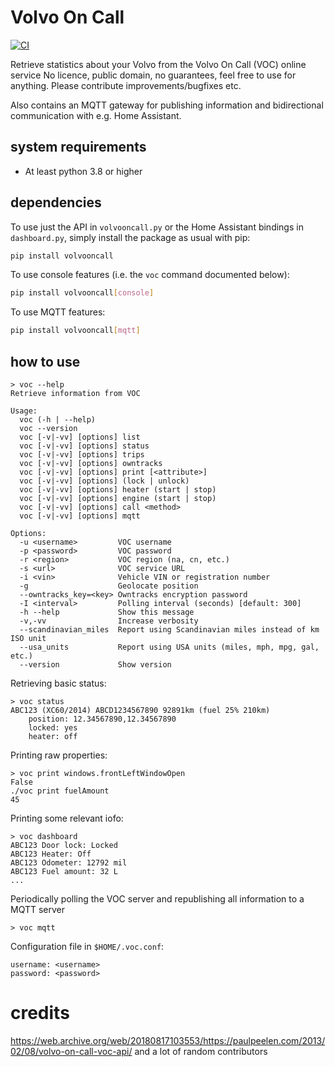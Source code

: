 # Volvo On Call

[![CI](https://github.com/molobrakos/volvooncall/actions/workflows/ci.yml/badge.svg)](https://github.com/molobrakos/volvooncall/actions/workflows/ci.yml)

Retrieve statistics about your Volvo from the Volvo On Call (VOC) online service
No licence, public domain, no guarantees, feel free to use for anything. Please contribute improvements/bugfixes etc.

Also contains an MQTT gateway for publishing information and bidirectional communication with e.g. Home Assistant.

## system requirements

 - At least python 3.8 or higher

## dependencies

To use just the API in `volvooncall.py` or the Home Assistant bindings in `dashboard.py`, simply install the package as
usual with pip:

```sh
pip install volvooncall
```

To use console features (i.e. the `voc` command documented below):

```sh
pip install volvooncall[console]
```

To use MQTT features:

```sh
pip install volvooncall[mqtt]
```
 
## how to use

```
> voc --help
Retrieve information from VOC

Usage:
  voc (-h | --help)
  voc --version
  voc [-v|-vv] [options] list
  voc [-v|-vv] [options] status
  voc [-v|-vv] [options] trips
  voc [-v|-vv] [options] owntracks
  voc [-v|-vv] [options] print [<attribute>]
  voc [-v|-vv] [options] (lock | unlock)
  voc [-v|-vv] [options] heater (start | stop)
  voc [-v|-vv] [options] engine (start | stop)
  voc [-v|-vv] [options] call <method>
  voc [-v|-vv] [options] mqtt

Options:
  -u <username>         VOC username
  -p <password>         VOC password
  -r <region>           VOC region (na, cn, etc.)
  -s <url>              VOC service URL
  -i <vin>              Vehicle VIN or registration number
  -g                    Geolocate position
  --owntracks_key=<key> Owntracks encryption password
  -I <interval>         Polling interval (seconds) [default: 300]
  -h --help             Show this message
  -v,-vv                Increase verbosity
  --scandinavian_miles  Report using Scandinavian miles instead of km ISO unit
  --usa_units           Report using USA units (miles, mph, mpg, gal, etc.)
  --version             Show version
```

Retrieving basic status:
```
> voc status
ABC123 (XC60/2014) ABCD1234567890 92891km (fuel 25% 210km)
    position: 12.34567890,12.34567890
    locked: yes
    heater: off
```

Printing raw properties:
```
> voc print windows.frontLeftWindowOpen
False
./voc print fuelAmount
45
```

Printing some relevant iofo:
```
> voc dashboard
ABC123 Door lock: Locked
ABC123 Heater: Off
ABC123 Odometer: 12792 mil
ABC123 Fuel amount: 32 L
...
```
Periodically polling the VOC server and republishing all information to a MQTT server
```
> voc mqtt
```

Configuration file in `$HOME/.voc.conf`:
```
username: <username>
password: <password>
```

# credits

https://web.archive.org/web/20180817103553/https://paulpeelen.com/2013/02/08/volvo-on-call-voc-api/ and a lot of random contributors
